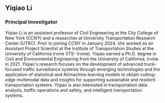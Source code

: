 ## Yiqiao Li 
### Principal Investigator
Yiqiao Li is an assistant professor of Civil Engineering at the City College of New York (CCNY) and a researcher at University Transportation Research Center (UTRC). Prior to joining CCNY in January 2024, she worked as an Assistant Project Scientist at the Institute of Transportation Studies at the University of California Irvine (ITS- Irvine). Yiqiao earned a Ph.D. degree in Civil and Environmental Engineering from the University of California, Irvine in 2021. Yiqiao's research focuses on the development of advanced truck-focused traffic surveillance systems through emerging technologies and the application of statistical and AI/machine learning models to obtain cutting-edge multimodal data and insights for supporting sustainable and resilient transportation systems. Yiqiao is also interested in transportation data analysis, traffic operations and safety, and intelligent transportation systems. 
